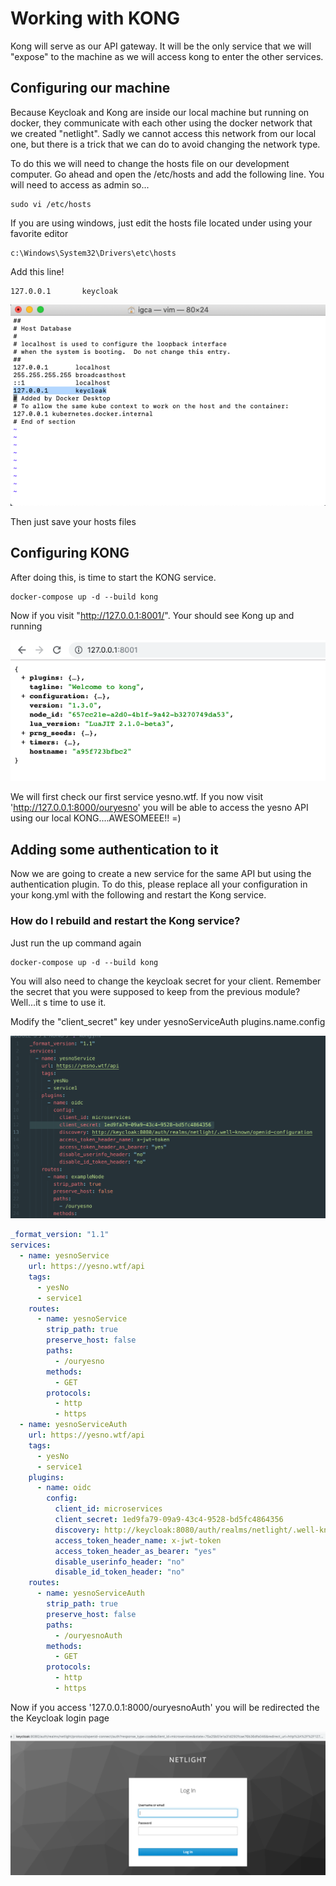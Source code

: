 # Working with KONG

Kong will serve as our API gateway. It will be the only service that we will "expose" to the machine as we will access kong to enter the other services.

## Configuring our machine

Because Keycloak and Kong are inside our local machine but running on docker, they communicate with each other using the docker network that we created "netlight". Sadly we cannot access this network from our local one, but there is a trick that we can do to avoid changing the network type.

To do this we will need to change the hosts file on our development computer. Go ahead and open the /etc/hosts and add the following line. You will need to access as admin so...

```shell
sudo vi /etc/hosts
```

If you are using windows, just edit the hosts file located under using your favorite editor

```mark
c:\Windows\System32\Drivers\etc\hosts
```

Add this line!

```host
127.0.0.1       keycloak
```

![hostsFile](../../imgs/hostsFile.png?raw=true "hostsFile")

Then just save your hosts files

## Configuring KONG

After doing this, is time to start the KONG service.

```shell
docker-compose up -d --build kong
```

Now if you visit "http://127.0.0.1:8001/". Your should see Kong up and running

![kongRunning](../../imgs/kongRunning.png?raw=true "kongRunning")

We will first check our first service yesno.wtf. If you now visit 'http://127.0.0.1:8000/ouryesno' you will be able to access the yesno API using our local KONG....AWESOMEEE!! =)

## Adding some authentication to it

Now we are going to create a new service for the same API but using the authentication plugin.
To do this, please replace all your configuration in your kong.yml with the following and restart the Kong service.

### How do I rebuild and restart the Kong service?

Just run the up command again

```shell
docker-compose up -d --build kong
```

You will also need to change the keycloak secret for your client. Remember the secret that you were supposed to keep from the previous module? Well...it s time to use it.

Modify the "client_secret" key under yesnoServiceAuth plugins.name.config

![kongsecret](../../imgs/kongsecret.png?raw=true "kongsecret")

```yml
_format_version: "1.1"
services:
  - name: yesnoService
    url: https://yesno.wtf/api
    tags:
      - yesNo
      - service1
    routes:
      - name: yesnoService
        strip_path: true
        preserve_host: false
        paths:
          - /ouryesno
        methods:
          - GET
        protocols:
          - http
          - https
  - name: yesnoServiceAuth
    url: https://yesno.wtf/api
    tags:
      - yesNo
      - service1
    plugins:
      - name: oidc
        config:
          client_id: microservices
          client_secret: 1ed9fa79-09a9-43c4-9528-bd5fc4864356
          discovery: http://keycloak:8080/auth/realms/netlight/.well-known/openid-configuration
          access_token_header_name: x-jwt-token
          access_token_header_as_bearer: "yes"
          disable_userinfo_header: "no"
          disable_id_token_header: "no"
    routes:
      - name: yesnoServiceAuth
        strip_path: true
        preserve_host: false
        paths:
          - /ouryesnoAuth
        methods:
          - GET
        protocols:
          - http
          - https
```

Now if you access '127.0.0.1:8000/ouryesnoAuth' you will be redirected the the Keycloak login page

![apilogin](../../imgs/apilogin.png?raw=true "apilogin")
